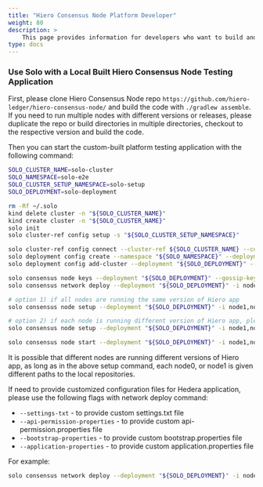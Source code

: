```yaml
---
title: "Hiero Consensus Node Platform Developer"
weight: 80
description: >
    This page provides information for developers who want to build and run Hiero Consensus Node testing application locally.
type: docs
---
```


### Use Solo with a Local Built Hiero Consensus Node Testing Application

First, please clone Hiero Consensus Node repo `https://github.com/hiero-ledger/hiero-consensus-node/` and build the code
with `./gradlew assemble`. If you need to run multiple nodes with different versions or releases, please duplicate the repo or build directories in
multiple directories, checkout to the respective version and build the code.

Then you can start the custom-built platform testing application with the following command:

```bash
SOLO_CLUSTER_NAME=solo-cluster
SOLO_NAMESPACE=solo-e2e
SOLO_CLUSTER_SETUP_NAMESPACE=solo-setup
SOLO_DEPLOYMENT=solo-deployment

rm -Rf ~/.solo
kind delete cluster -n "${SOLO_CLUSTER_NAME}" 
kind create cluster -n "${SOLO_CLUSTER_NAME}"
solo init
solo cluster-ref config setup -s "${SOLO_CLUSTER_SETUP_NAMESPACE}"

solo cluster-ref config connect --cluster-ref ${SOLO_CLUSTER_NAME} --context kind-${SOLO_CLUSTER_NAME}
solo deployment config create --namespace "${SOLO_NAMESPACE}" --deployment "${SOLO_DEPLOYMENT}"
solo deployment config add-cluster --deployment "${SOLO_DEPLOYMENT}" --cluster-ref ${SOLO_CLUSTER_NAME} --num-consensus-nodes 3

solo consensus node keys --deployment "${SOLO_DEPLOYMENT}" --gossip-keys --tls-keys -i node1,node2,node3 
solo consensus network deploy --deployment "${SOLO_DEPLOYMENT}" -i node1,node2,node3 

# option 1) if all nodes are running the same version of Hiero app
solo consensus node setup --deployment "${SOLO_DEPLOYMENT}" -i node1,node2,node3 --local-build-path ../hiero-consensus-node/hedera-node/data/

# option 2) if each node is running different version of Hiero app, please provide different paths to the local repositories
solo consensus node setup --deployment "${SOLO_DEPLOYMENT}" -i node1,node2,node3 --local-build-path node1=../hiero-consensus-node/hedera-node/data/,node1=<path2>,node3=<path3>

solo consensus node start --deployment "${SOLO_DEPLOYMENT}" -i node1,node2,node3 

```

It is possible that different nodes are running different versions of Hiero app, as long as in the above
setup command, each node0, or node1 is given different paths to the local repositories.

If need to provide customized configuration files for Hedera application, please use the following flags with network deploy command:

* `--settings-txt` - to provide custom settings.txt file
* `--api-permission-properties` - to provide custom api-permission.properties file
* `--bootstrap-properties` - to provide custom bootstrap.properties file
* `--application-properties` - to provide custom application.properties file

For example:

```bash
solo consensus network deploy --deployment "${SOLO_DEPLOYMENT}" -i node1,node2,node3 --settings-txt <path-to-settings-txt> 
```

